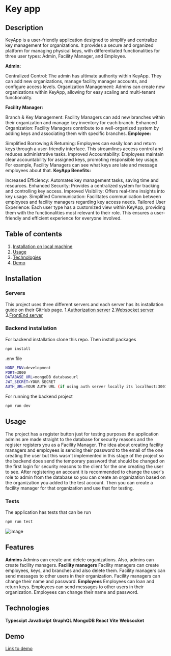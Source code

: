 # Key app
## Description
KeyApp is a user-friendly application designed to simplify and centralize key management for organizations. It provides a secure and organized platform for managing physical keys, with differentiated functionalities for three user types: Admin, Facility Manager, and Employee.

**Admin:**

Centralized Control: The admin has ultimate authority within KeyApp. They can add new organizations, manage facility manager accounts, and configure access levels.
Organization Management: Admins can create new organizations within KeyApp, allowing for easy scaling and multi-tenant functionality.

**Facility Manager:**

Branch & Key Management: Facility Managers can add new branches within their organization and manage key inventory for each branch.
Enhanced Organization: Facility Managers contribute to a well-organized system by adding keys and associating them with specific branches.
**Employee:**

Simplified Borrowing & Returning: Employees can easily loan and return keys through a user-friendly interface. This streamlines access control and reduces administrative tasks.
Improved Accountability: Employees maintain clear accountability for assigned keys, promoting responsible key usage. For example, Facility Managers can see what keys are late and message employees about that.
**KeyApp Benefits:**

Increased Efficiency: Automates key management tasks, saving time and resources.
Enhanced Security: Provides a centralized system for tracking and controlling key access.
Improved Visibility: Offers real-time insights into key usage.
Simplified Communication: Facilitates communication between employees and facility managers regarding key access needs.
Tailored User Experience:  Each user type has a customized view within KeyApp, providing them with the functionalities most relevant to their role. This ensures a user-friendly and efficient experience for everyone involved.

## Table of contents
1. [Installation on local machine](#Installation)
2. [Usage](#Usage)
3. [Technologies](#Technologies)
4. [Demo](#Demo)

## Installation
### Servers
This project uses three different servers and each server has its installation guide on their GitHub page.
1.[Authorization server](https://github.com/Rouhis/SSSF-project-auth)
2.[Websocket server](https://github.com/Rouhis/SSSF-Project-WS)
3.[FrontEnd server](https://github.com/Rouhis/SSSF-Project-WS)

### Backend installation
For backend installation clone this repo.
Then install packages
```bash
npm install
```
.env file
```bash
NODE_ENV=development
PORT=3000
DATABASE_URL=mongoDB databaseurl
JWT_SECRET=YOUR SECRET
AUTH_URL=YOUR AUTH URL (if using auth server locally its localhost:3001)
```
For running the backend project
```bash
npm run dev
```
## Usage
The project has a register button just for testing purposes the application admins are made straight to the database for security reasons and the register registers you as a Facility Manager. The idea about creating facility managers and employees is sending their password to the email of the one creating the user but this wasn't implemented in this stage of the project so the backend does send the temporary password that should be changed on the first login for security reasons to the client for the one creating the user to see. After registering an account it is recommended to change the user's role to admin from the database so you can create an organization based on the organization you added to the test account. Then you can create a facility manager for that organization and use that for testing.
### Tests
The application has tests that can be run
```bash
npm run test
```
![image](https://github.com/Rouhis/SSSF-Project/assets/103174848/e638b895-f7ec-448b-a8ff-32294da5d6b6)

## Features
**Admins**
Admins can create and delete organizations. Also, admins can create facility managers.
**Facility managers**
Facility managers can create employees, keys, and branches and also delete them.
Facility managers can send messages to other users in their organization.
Facility managers can change their name and password.
**Employees**
Employees can loan and return keys.
Employees can send messages to other users in their organization.
Employees can change their name and password.

## Technologies
**Typescipt**
**JavaScript**
**GraphQL**
**MongoDB**
**React**
**Vite**
**Websocket**
## Demo
[Link to demo](https://www.youtube.com/watch?v=uJKWJgMxc-c&ab_channel=Rouhis)





